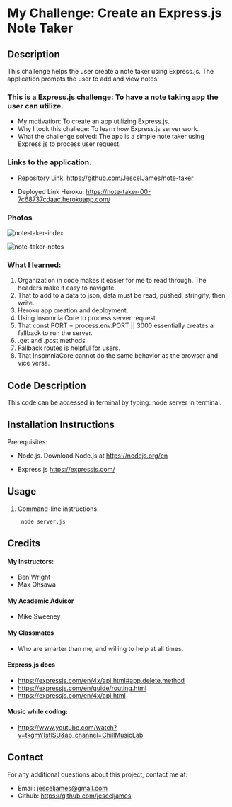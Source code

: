 # My Challenge: Create an Express.js Note Taker

## Description
This challenge helps the user create a note taker using Express.js. The application prompts the user to add and view notes.


### This is a Express.js challenge: To have a note taking app the user can utilize.

- My motivation:  To create an app utilizing Express.js.
- Why I took this challege: To learn how Express.js server work.
- What the challenge solved:  The app is a simple note taker using Express.js to process user request. 

### Links to the application.

- Repository Link: https://github.com/JescelJames/note-taker

- Deployed Link Heroku: https://note-taker-00-7c68737cdaac.herokuapp.com/



### Photos

![note-taker-index](https://github.com/JescelJames/note-taker/assets/105643185/0e3a8c03-bf03-4c23-b85f-7f058795869c)


![note-taker-notes](https://github.com/JescelJames/note-taker/assets/105643185/9d1e2561-e8af-4070-a7d8-88c843f45085)



### What I learned:  

1. Organization in code makes it easier for me to read through.  The headers make it easy to navigate.
2. That to add to a data to json, data must be read, pushed, stringify, then write.   
3. Heroku app creation and deployment.
4. Using Insomnia Core to process server request.
5. That const PORT = process.env.PORT || 3000 essentially creates a fallback to run the server.
6. .get and .post methods
7. Fallback routes is helpful for users.  
8. That InsomniaCore cannot do the same behavior as the browser and vice versa.

## Code Description
This code can be accessed in terminal by typing: node server in terminal. 


## Installation Instructions

Prerequisites:  
 - Node.js. Download Node.js at https://nodejs.org/en

 - Express.js https://expressjs.com/

 

 ## Usage
1. Command-line instructions:

        node server.js


## Credits

#### My Instructors:
- Ben Wright 
- Max Ohsawa 

#### My Academic Advisor
- Mike Sweeney

#### My Classmates
- Who are smarter than me, and willing to help at all times.

#### Express.js docs

- https://expressjs.com/en/4x/api.html#app.delete.method
- https://expressjs.com/en/guide/routing.html
- https://expressjs.com/en/4x/api.html

#### Music while coding:
- https://www.youtube.com/watch?v=tkgmYIsflSU&ab_channel=ChillMusicLab


## Contact
For any additional questions about this project, contact me at:
- Email: jesceljames@gmail.com
- Github: https://github.com/jesceljames



